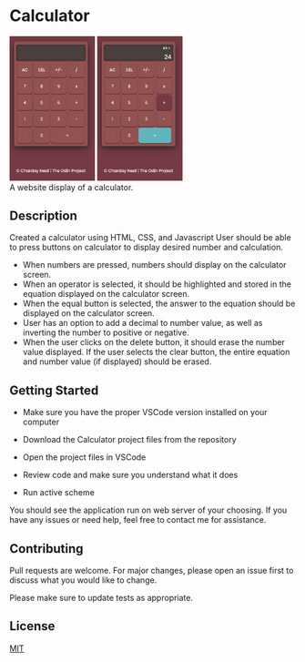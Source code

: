 # Calculator

<kbd><img width="150" src="./calculator2.png"></kbd>
<kbd><img width="150" src="./calculator1.png"></kbd>
</br>
A website display of a calculator.

## Description

Created a calculator using HTML, CSS, and Javascript
User should be able to press buttons on calculator to display desired number and calculation.
- When numbers are pressed, numbers should display on the calculator screen.
- When an operator is selected, it should be highlighted and stored in the equation displayed on the calculator screen.
- When the equal button is selected, the answer to the equation should be displayed on the calculator screen.
- User has an option to add a decimal to number value, as well as inverting the number to positive or negative.
- When the user clicks on the delete button, it should erase the number value displayed.
If the user selects the clear button, the entire equation and number value (if displayed) should be erased. 

## Getting Started

- Make sure you have the proper VSCode version installed on your computer

- Download the Calculator project files from the repository

- Open the project files in VSCode

- Review code and make sure you understand what it does

- Run active scheme

You should see the application run on web server of your choosing. If you have any issues or need help, feel free to contact me for assistance.



## Contributing

Pull requests are welcome. For major changes, please open an issue first
to discuss what you would like to change.

Please make sure to update tests as appropriate.

## License

[MIT](https://choosealicense.com/licenses/mit/)
